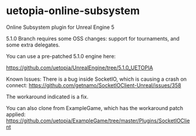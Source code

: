 # uetopia-online-subsystem
Online Subsystem plugin for Unreal Engine 5

5.1.0 Branch requires some OSS changes:  support for tournaments, and some extra delegates.

You can use a pre-patched 5.1.0 engine here:

https://github.com/uetopia/UnrealEngine/tree/5.1.0_UETOPIA

Known Issues:
There is a bug inside SocketIO, which is causing a crash on connect:  https://github.com/getnamo/SocketIOClient-Unreal/issues/358

The workaround indicated is a fix.

You can also clone from ExampleGame, which has the workaround patch applied:  https://github.com/uetopia/ExampleGame/tree/master/Plugins/SocketIOClient